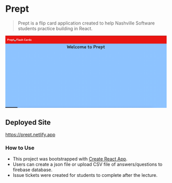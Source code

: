 # Prept
> Prept is a flip card application created to help Nashville Software students practice building in React. 
 
![prept gif](prept.gif)

## Deployed Site
https://prept.netlify.app

### How to Use

- This project was bootstrapped with [Create React App](https://github.com/facebook/create-react-app).
- Users can create a json file or upload CSV file of answers/questions to firebase database.
- Issue tickets were created for students to complete after the lecture.
